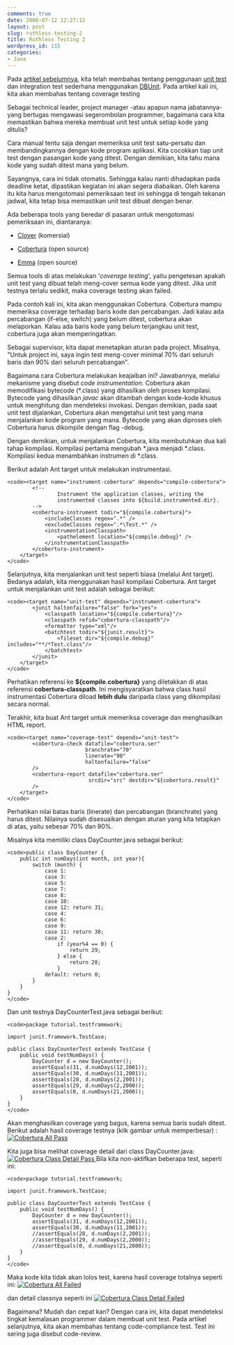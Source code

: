```yaml
---
comments: true
date: 2006-07-12 12:27:12
layout: post
slug: ruthless-testing-2
title: Ruthless Testing 2
wordpress_id: 115
categories:
- Java
---
```


Pada [artikel sebelumnya](http://endy.artivisi.com/blog/java/ruthless-testing-1/), kita telah membahas tentang penggunaan [unit test](http://www.junit.org) dan integration test sederhana menggunakan [DBUnit](http://dbunit.sourceforge.net/). Pada artikel kali ini, kita akan membahas tentang coverage testing 

Sebagai technical leader, project manager -atau apapun nama jabatannya- yang bertugas mengawasi segerombolan programmer, bagaimana cara kita memastikan bahwa mereka membuat unit test untuk setiap kode yang ditulis? 

Cara manual tentu saja dengan memeriksa unit test satu-persatu dan membandingkannya dengan kode program aplikasi. Kita cocokkan tiap unit test dengan pasangan kode yang ditest. Dengan demikian, kita tahu mana kode yang sudah ditest mana yang belum. 

Sayangnya, cara ini tidak otomatis. Sehingga kalau nanti dihadapkan pada deadline ketat, dipastikan kegiatan ini akan segera diabaikan. Oleh karena itu kita harus mengotomasi pemeriksaan test ini sehingga di tengah tekanan jadwal, kita tetap bisa memastikan unit test dibuat dengan benar. 

Ada beberapa tools yang beredar di pasaran untuk mengotomasi pemeriksaan ini, diantaranya: 



	
  * [Clover](http://www.cenqua.com/clover/) (komersial)

	
  * [Cobertura](http://cobertura.sourceforge.net/) (open source)

	
  * [Emma](http://emma.sourceforge.net/) (open source)



Semua tools di atas melakukan '_coverage testing_', yaitu pengetesan apakah unit test yang dibuat telah meng-cover semua kode yang ditest. Jika unit testnya terlalu sedikit, maka coverage testing akan failed.

Pada contoh kali ini, kita akan menggunakan Cobertura. Cobertura mampu memeriksa coverage terhadap baris kode dan percabangan. Jadi kalau ada percabangan (if-else, switch) yang belum ditest, cobertura akan melaporkan. Kalau ada baris kode yang belum terjangkau unit test, cobertura juga akan memperingatkan. 

Sebagai supervisor, kita dapat menetapkan aturan pada project. Misalnya, "Untuk project ini, saya ingin test meng-cover minimal 70% dari seluruh baris dan 90% dari seluruh percabangan". 

Bagaimana cara Cobertura melakukan keajaiban ini? Jawabannya, melalui mekanisme yang disebut _code instrumentation_. 
Cobertura akan memodifikasi bytecode (*.class) yang dihasilkan oleh proses kompilasi. Bytecode yang dihasilkan _javac_ akan ditambah dengan kode-kode khusus untuk menghitung dan mendeteksi invokasi. Dengan demikian, pada saat unit test dijalankan, Cobertura akan mengetahui unit test yang mana menjalankan kode program yang mana. Bytecode yang akan diproses oleh Cobertura harus dikompile dengan flag -debug.

Dengan demikian, untuk menjalankan Cobertura, kita membutuhkan dua kali tahap kompilasi. Kompilasi pertama mengubah *.java menjadi *.class. Kompilasi kedua menambahkan instrumen di *.class. 

Berikut adalah Ant target untuk melakukan instrumentasi. 

    
    <code><target name="instrument-cobertura" depends="compile-cobertura">        
            <!--
                    Instrument the application classes, writing the
                    instrumented classes into ${build.instrumented.dir}.
            -->        
            <cobertura-instrument todir="${compile.cobertura}">			
    			<includeClasses regex=".*" />
    			<excludeClasses regex=".*\Test.*" />  
    			<instrumentationClasspath>
    				<pathelement location="${compile.debug}" />
    			</instrumentationClasspath>
            </cobertura-instrument>
        </target>
    </code>



Selanjutnya, kita menjalankan unit test seperti biasa (melalui Ant target). Bedanya adalah, kita menggunakan hasil kompilasi Cobertura. Ant target untuk menjalankan unit test adalah sebagai berikut: 

    
    <code><target name="unit-test" depends="instrument-cobertura">
            <junit haltonfailure="false" fork="yes">            
                <classpath location="${compile.cobertura}"/>
                <classpath refid="cobertura-classpath"/>
                <formatter type="xml"/>
                <batchtest todir="${junit.result}">
                    <fileset dir="${compile.debug}" includes="**/*Test.class"/>
                </batchtest>
            </junit>
        </target>
    </code>


Perhatikan referensi ke **${compile.cobertura}** yang diletakkan di atas referensi **cobertura-classpath**. Ini mengisyaratkan bahwa class hasil instrumentasi Cobertura diload **lebih dulu** daripada class yang dikompilasi secara normal. 

Terakhir, kita buat Ant target untuk memeriksa coverage dan menghasilkan HTML report. 

    
    <code><target name="coverage-test" depends="unit-test">
            <cobertura-check datafile="cobertura.ser" 
                             branchrate="70" 
                             linerate="90"
                             haltonfailure="false"
            />
            <cobertura-report datafile="cobertura.ser"
                              srcdir="src" destdir="${cobertura.result}"
            />
        </target>
    </code>


Perhatikan nilai batas baris (linerate) dan percabangan (branchrate) yang harus ditest. Nilainya sudah disesuaikan dengan aturan yang kita tetapkan di atas, yaitu sebesar 70% dan 90%. 

Misalnya kita memiliki class DayCounter.java sebagai berikut:

    
    <code>public class DayCounter {
        public int numDays(int month, int year){
            switch (month) {
                case 1: 
                case 3:
                case 5: 
                case 7: 
                case 8:
                case 10:
                case 12: return 31;
                case 4: 
                case 6:
                case 9: 
                case 11: return 30;
                case 2: 
                    if (year%4 == 0) {
                        return 29;
                    } else {
                        return 28;
                    }
                default: return 0;
            }
        }    
    } 
    </code>



Dan unit testnya DayCounterTest.java sebagai berikut:

    
    <code>package tutorial.testframework;
    
    import junit.framework.TestCase;
    
    public class DayCounterTest extends TestCase {
        public void testNumDays() {
            DayCounter d = new DayCounter();
            assertEquals(31, d.numDays(12,2001));        
            assertEquals(30, d.numDays(11,2001));
            assertEquals(28, d.numDays(2,2001));
            assertEquals(29, d.numDays(2,2000));
            assertEquals(0, d.numDays(21,2000));
        }
    }
    </code>


Akan menghasilkan coverage yang bagus, karena semua baris sudah ditest. Berikut adalah hasil coverage testnya (kilk gambar untuk memperbesar) :
[
![Cobertura All Pass](http://endy.artivisi.com/blog/wp-content/uploads/2006/07/cobertura-all-green-small.png)](http://endy.artivisi.com/blog/wp-content/uploads/2006/07/cobertura-all-green.png)

Kita juga bisa melihat coverage detail dari class DayCounter.java: 
[
![Cobertura Class Detail Pass](http://endy.artivisi.com/blog/wp-content/uploads/2006/07/cobertura-class-green-small.png)
](http://endy.artivisi.com/blog/wp-content/uploads/2006/07/cobertura-class-green.png)
Bila kita non-aktifkan beberapa test, seperti ini: 

    
    <code>package tutorial.testframework;
    
    import junit.framework.TestCase;
    
    public class DayCounterTest extends TestCase {
        public void testNumDays() {
            DayCounter d = new DayCounter();
            assertEquals(31, d.numDays(12,2001));        
            assertEquals(30, d.numDays(11,2001));
            //assertEquals(28, d.numDays(2,2001));
            //assertEquals(29, d.numDays(2,2000));
            //assertEquals(0, d.numDays(21,2000));
        }
    }
    </code>



Maka kode kita tidak akan lolos test, karena hasil coverage totalnya seperti ini: 
[
![Cobertura All Failed](http://endy.artivisi.com/blog/wp-content/uploads/2006/07/cobertura-all-red-small.png)](http://endy.artivisi.com/blog/wp-content/uploads/2006/07/cobertura-all-red.png)

dan detail classnya seperti ini
[
![Cobertura Class Detail Failed](http://endy.artivisi.com/blog/wp-content/uploads/2006/07/cobertura-class-red-small.png)](http://endy.artivisi.com/blog/wp-content/uploads/2006/07/cobertura-class-red.png)

Bagaimana? 
Mudah dan cepat kan?
Dengan cara ini, kita dapat mendeteksi tingkat kemalasan programmer dalam membuat unit test. 
Pada artikel selanjutnya, kita akan membahas tentang code-compliance test. Test ini sering juga disebut code-review. 
